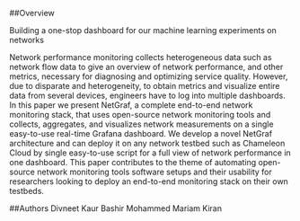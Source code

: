 
##Overview

Building a one-stop dashboard for our machine learning experiments on networks

Network performance monitoring collects heterogeneous data such as network flow data to give an overview of network performance, and other metrics, necessary for diagnosing and optimizing service quality. However, due to disparate and heterogeneity, to obtain metrics and visualize entire data from several devices, engineers have to log into multiple dashboards. In this paper we present NetGraf, a complete end-to-end network monitoring stack, that uses open-source network monitoring tools and collects, aggregates, and visualizes network measurements on a single easy-to-use real-time Grafana dashboard. We develop a novel NetGraf architecture and can deploy it on any network testbed such as Chameleon Cloud by single easy-to-use script for a full view of network performance in one dashboard. This paper contributes to the theme of automating open-source network monitoring tools software setups and their usability for researchers looking to deploy an end-to-end monitoring stack on their own testbeds.

##Authors
Divneet Kaur
Bashir Mohammed
Mariam Kiran
